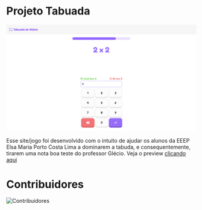 # Projeto Tabuada

![Preview](./img/preview.png "Preview of project")

Esse site/jogo foi desenvolvido com o intuito de ajudar os alunos da EEEP Elsa Maria Porto Costa Lima a dominarem a tabuda, e consequentemente, tirarem uma nota boa teste do professor Glécio. Veja o preview [clicando aqui](https://ldavi05.github.io/projeto-tabuada/)

# Contribuidores

![Contribuidores](https://contributors-img.web.app/image?repo=LDavi05/projeto-tabuada&max=500)
